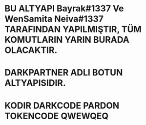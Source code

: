 # BU ALTYAPI Bayrak#1337 Ve WenSamita Neiva#1337 TARAFINDAN YAPILMIŞTIR,  TÜM KOMUTLARIN YARIN BURADA OLACAKTIR.

# DARKPARTNER ADLI BOTUN ALTYAPISIDIR.

# KODIR DARKCODE PARDON TOKENCODE QWEWQEQ
